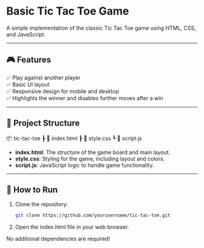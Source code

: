 # Basic Tic Tac Toe Game

A simple implementation of the classic Tic Tac Toe game using HTML, CSS, and JavaScript.

---

## 🎮 Features

✅ Play against another player  
✅ Basic UI layout  
✅ Responsive design for mobile and desktop  
✅ Highlights the winner and disables further moves after a win  

---

## 📂 Project Structure

📦 tic-tac-toe
┣ 📜 index.html
┣ 📜 style.css
┗ 📜 script.js


- **index.html**: The structure of the game board and main layout.  
- **style.css**: Styling for the game, including layout and colors.  
- **script.js**: JavaScript logic to handle game functionality.

---

## 🚀 How to Run

1. Clone the repository:
   ```bash
   git clone https://github.com/yourusername/tic-tac-toe.git
2. Open the index.html file in your web browser.

No additional dependencies are required!
